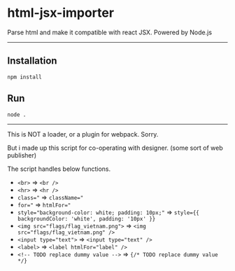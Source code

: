 # html-jsx-importer
Parse html and make it compatible with react JSX. Powered by Node.js

---

## Installation

`npm install`

## Run

`node .`

---

This is NOT a loader, or a plugin for webpack. Sorry.

But i made up this script for co-operating with designer. (some sort of web publisher)

The script handles below functions.

- `<br>` => `<br />`
- `<hr>` => `<hr />`
- `class="` => `className="`
- `for="` => `htmlFor="`
- `style="background-color: white; padding: 10px;"` => `style={{ backgroundColor: 'white', padding: '10px' }}`
- `<img src="flags/flag_vietnam.png">` => `<img src="flags/flag_vietnam.png" />`
- `<input type="text">` => `<input type="text" />`
- `<label>` => `<label htmlFor="label" />`
- `<!-- TODO replace dummy value -->` => `{/* TODO replace dummy value */}`
